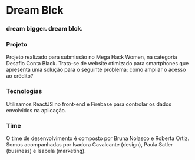 # Dream Blck
### dream bigger. dream blck.

### Projeto
Projeto realizado para submissão no Mega Hack Women, na categoria Desafio Conta Black. Trata-se de website otimizado para smartphones que apresenta uma solução para o seguinte problema: como ampliar o acesso ao crédito?

### Tecnologias
Utilizamos ReactJS no front-end e Firebase para controlar os dados envolvidos na aplicação.

### Time
O time de desenvolvimento é composto por Bruna Nolasco e Roberta Ortiz. Somos acompanhadas por Isadora Cavalcante (design), Paula Satler (business) e Isabela (marketing).

